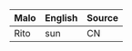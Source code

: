 Malo                    | English          | Source
----------------------- | ---------------- | --------------
Rito                    | sun              | CN


